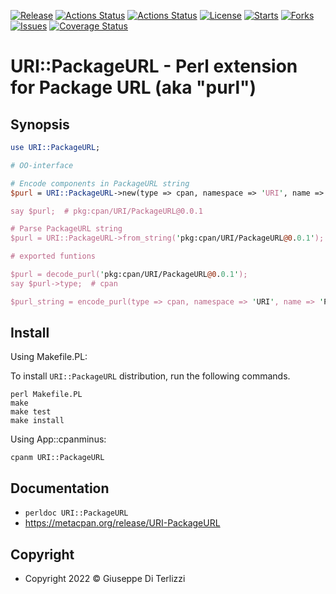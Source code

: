 [![Release](https://img.shields.io/github/release/giterlizzi/perl-URI-PackageURL.svg)](https://github.com/giterlizzi/perl-URI-PackageURL/releases) [![Actions Status](https://github.com/giterlizzi/perl-URI-PackageURL/workflows/linux/badge.svg)](https://github.com/giterlizzi/perl-URI-PackageURL/actions) [![Actions Status](https://github.com/giterlizzi/perl-URI-PackageURL/workflows/macos/badge.svg)](https://github.com/giterlizzi/perl-URI-PackageURL/actions) [![License](https://img.shields.io/github/license/giterlizzi/perl-URI-PackageURL.svg)](https://github.com/giterlizzi/perl-URI-PackageURL) [![Starts](https://img.shields.io/github/stars/giterlizzi/perl-URI-PackageURL.svg)](https://github.com/giterlizzi/perl-URI-PackageURL) [![Forks](https://img.shields.io/github/forks/giterlizzi/perl-URI-PackageURL.svg)](https://github.com/giterlizzi/perl-URI-PackageURL) [![Issues](https://img.shields.io/github/issues/giterlizzi/perl-URI-PackageURL.svg)](https://github.com/giterlizzi/perl-URI-PackageURL/issues) [![Coverage Status](https://coveralls.io/repos/github/giterlizzi/perl-URI-PackageURL/badge.svg)](https://coveralls.io/github/giterlizzi/perl-URI-PackageURL)

# URI::PackageURL - Perl extension for Package URL (aka "purl")

## Synopsis

```.pl
use URI::PackageURL;

# OO-interface

# Encode components in PackageURL string
$purl = URI::PackageURL->new(type => cpan, namespace => 'URI', name => 'PackageURL', version => 1.00');

say $purl;  # pkg:cpan/URI/PackageURL@0.0.1

# Parse PackageURL string
$purl = URI::PackageURL->from_string('pkg:cpan/URI/PackageURL@0.0.1');

# exported funtions

$purl = decode_purl('pkg:cpan/URI/PackageURL@0.0.1');
say $purl->type;  # cpan

$purl_string = encode_purl(type => cpan, namespace => 'URI', name => 'PackageURL', version => 1.00');
```

## Install

Using Makefile.PL:

To install `URI::PackageURL` distribution, run the following commands.

    perl Makefile.PL
    make
    make test
    make install

Using App::cpanminus:

    cpanm URI::PackageURL


## Documentation

 - `perldoc URI::PackageURL`
 - https://metacpan.org/release/URI-PackageURL


## Copyright

 - Copyright 2022 © Giuseppe Di Terlizzi
